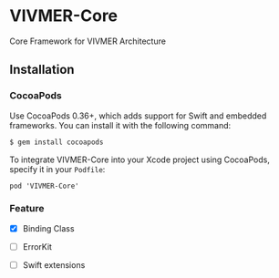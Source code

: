# VIVMER-Core

Core Framework for VIVMER Architecture

## Installation

### CocoaPods

Use CocoaPods 0.36+, which adds support for Swift and embedded frameworks. You can install it with the following command:

```bash
$ gem install cocoapods
```

To integrate VIVMER-Core into your Xcode project using CocoaPods, specify it in your `Podfile`:

```
pod 'VIVMER-Core'
```

### Feature

- [x] Binding Class
- [ ] ErrorKit
- [ ] Swift extensions 

